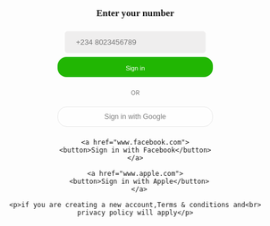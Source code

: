 <!DOCTYPE html>
<html>
<head>
   <title>Bolt login page</title>
</head>
</html>
<style>
  /*CSS styles for the page*/
  body{
    text-align: center;
    margin: 20px;
  }
  input[type="number"], input[type="number"] {
      width: 50%;
      padding: 12px 20px;
      margin: 0px;
      box-sizing: border-box;
      border-radius: 5px;
      background-color: rgb(239, 238, 238);
      border: none;
    }
  button{
        background: #ffffff;
        font-family: 'Gill Sans', 'Gill Sans MT', Calibri, 'Trebuchet MS', sans-serif;
        width: 55%;
        height: 36px;
        margin: 7px;
        border: 1px solid rgb(215, 215, 215);
        outline: none;
        color: #000000;
        font-size: 0.8rem;
        cursor: pointer;
        box-shadow: inset 0 0 0 #23c403;
        transition: ease-out 0.6s;
        border-radius: 16px;
        opacity: 50%;
      }
      button:hover{
        box-shadow: inset 500px 0 0 0 #ffffff;
        color: #000;
        opacity: 100%;
      }
      p{
        font-size: 11px;
        opacity: 60%;
      }
      input[type="submit"] {
      width: 55%;
      height: 36px;
      font-size: 0.7rem;
      color: white;
      padding: 14px 20px;
      margin: 7px;
      border: none;
      border-radius: 16px;
      cursor: pointer;
      background: #21b603;
      }
      .container{
        font-size: larger;
        font-family: copperplate;
      }
</style>
<body>
<div class="container">
    <h4>Enter your number</h4>
</div>
    <form>
        <label for="number"></label>
        <input type="number" id="number" name="number" placeholder="+234 8023456789" required>
        <input type="submit" value="Sign in">
    </form>
    <p>OR</p>
    <a href="www.google.com">
    <button>Sign in with Google</button>
    </a>

    <a href="www.facebook.com">
    <button>Sign in with Facebook</button>
    </a>

    <a href="www.apple.com">
      <button>Sign in with Apple</button>
      </a>

    <p>if you are creating a new account,Terms & conditions and<br> privacy policy will apply</p>
</body>
</div>
